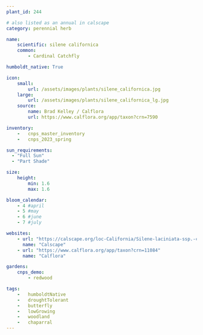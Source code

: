 ```yaml
---
plant_id: 244 

# also listed as an annual in calscape
category: perennial herb

name: 
    scientific: silene californica
    common: 
        - Cardinal Catchfly 

humboldt_native: True

icon: 
    small: 
        url: /assets/images/plants/silene_californica.jpg 
    large: 
        url: /assets/images/plants/silene_californica_lg.jpg 
    source: 
        name: Brad Kelley / Calflora
        url: https://www.calflora.org/app/taxon?crn=7590 

inventory: 
    -   cnps_master_inventory
    -   cnps_2023_spring

sun_requirements:
  - "Full Sun"
  - "Part Shade"

size:
    height: 
        min: 1.6
        max: 1.6

bloom_calendar: 
    - 4 #april
    - 5 #may
    - 6 #june
    - 7 #july

websites:
    - url: "https://calscape.org/loc-California/Silene-laciniata-ssp.-californica-(Cardinal-Catchfly)"
      name: "Calscape"
    - url: "https://www.calflora.org/app/taxon?crn=11084"
      name: "Calflora"

gardens:
    cnps_demo:
        - redwood

tags:  
    -   humboldtNative
    -   droughtTolerant
    -   butterfly
    -   lowGrowing
    -   woodland
    -   chaparral
---
```

